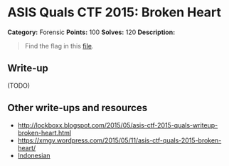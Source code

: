 # ASIS Quals CTF 2015: Broken Heart

**Category:** Forensic
**Points:** 100
**Solves:** 120
**Description:**

> Find the flag in this [file](http://tasks.asis-ctf.ir/myheart_7cb6daec0c45b566b9584f98642a7123).

## Write-up

(TODO)

## Other write-ups and resources

* <http://lockboxx.blogspot.com/2015/05/asis-ctf-2015-quals-writeup-broken-heart.html>
* <https://xmgv.wordpress.com/2015/05/11/asis-ctf-quals-2015-broken-heart/>
* [Indonesian](https://github.com/rentjongteam/write-ups-2015/tree/master/asis-quals-2015/broken-heart)
